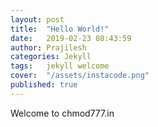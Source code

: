 ```yaml
---
layout: post
title:  "Hello World!"
date:   2019-02-23 08:43:59 
author: Prajilesh
categories: Jekyll
tags:	jekyll welcome
cover:  "/assets/instacode.png"
published: true
---
```


Welcome to chmod777.in
